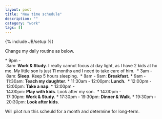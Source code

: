 ```yaml
---
layout: post
title: "New time schedule"
description: ""
category: "work"
tags: []
---
```

{% include JB/setup %}

Change my daily routine as below. 

* 9pm - 3am: **Work & Study**. I really cannot focus at day light, as I have 2 kids at home. My little son is just 11 months and I need to take care of him. 
* 3am - 8am: **Sleep**. Keep 5 hours sleeping. 
* 8am - 9am: **Breakfast**.
* 9am - 11:30am: **Teach my daughter**.
* 11:30am - 12:00pm: **Lunch**. 
* 12:00pm - 13:00pm: **Take a nap**.
* 13:00pm - 14:00pm: **Play with kids**. Look after my son. 
* 14:00pm - 17:30pm: **Work & Study**.
* 17:30pm - 19:30pm: **Dinner & Walk**.
* 19:30pm - 20:30pm: **Look after kids**.

Will pilot run this scheuld for a month and determine for long-term. 
